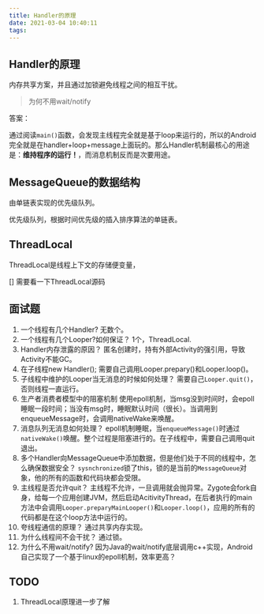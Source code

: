 ```yaml
---
title: Handler的原理
date: 2021-03-04 10:40:11
tags:
---
```


## Handler的原理

内存共享方案，并且通过加锁避免线程之间的相互干扰。

>为何不用wait/notify

答案：

通过阅读`main()`函数，会发现主线程完全就是基于loop来运行的，所以的Android完全就是在handler+loop+message上面玩的。那么Handler机制最核心的用途是：**维持程序的运行！**，而消息机制反而是次要用途。

## MessageQueue的数据结构

由单链表实现的优先级队列。

优先级队列，根据时间优先级的插入排序算法的单链表。

## ThreadLocal

ThreadLocal是线程上下文的存储便变量，

[] 需要看一下ThreadLocal源码

## 面试题

1. 一个线程有几个Handler?
    无数个。
2. 一个线程有几个Looper?如何保证？
   1个，ThreadLocal.
3. Handler内存泄露的原因？
   匿名创建时，持有外部Activity的强引用，导致Activity不能GC。
4. 在子线程new Handler();
    需要自己调用Looper.prepary()和Looper.loop()。
5. 子线程中维护的Looper当无消息的时候如何处理？
   需要自己`Looper.quit()`，否则线程一直运行。
6. 生产者消费者模型中的阻塞机制
    使用epoll机制，当msg没到时间时，会epoll睡眠一段时间；当没有msg时，睡眠默认时间（很长）。当调用到enqueueMessage时，会调用nativeWake来唤醒。
7. 消息队列无消息如何处理？
    epoll机制睡眠，当`enqueueMessage()`时通过`nativeWake()`唤醒。整个过程是阻塞进行的。在子线程中，需要自己调用quit退出。
8. 多个Handler向MessageQueue中添加数据，但是他们处于不同的线程中，怎么确保数据安全？
   `sysnchronized`锁了this，锁的是当前的`MessageQueue`对象，他的所有的函数和代码块都会受限。
9. 主线程是否允许quit？
    主线程不允许，一旦调用就会抛异常。Zygote会fork自身，给每一个应用创建JVM，然后启动AcitivityThread，在后者执行的main方法中会调用`Looper.preparyMainLooper()`和`Looper.loop()`，应用的所有的代码都是在这个loop方法中运行的。
10. 夸线程通信的原理？
    通过共享内存实现。
11. 为什么线程间不会干扰？
    通过锁。
12. 为什么不用wait/notify?
    因为Java的wait/notify底层调用c++实现，Android自己实现了一个基于linux的epoll机制，效率更高？



## TODO

1. ThreadLocal原理进一步了解
